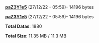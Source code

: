[**paZ3Y1e5**](/data/paZ3Y1e5.txt) (27/12/22 - 05:59)- 14196 bytes

[**paZ3Y1e5**](/data/paZ3Y1e5.txt) (27/12/22 - 05:59)- 14196 bytes

**Total Datas**: 1880

**Total Size**: 11.35 MB / 11.3 MB